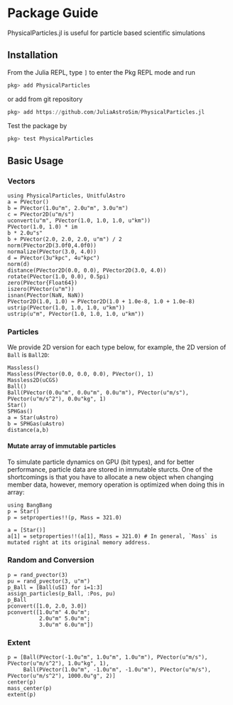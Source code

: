 # Package Guide

PhysicalParticles.jl is useful for particle based scientific simulations

## Installation

From the Julia REPL, type `]` to enter the Pkg REPL mode and run
```julia
pkg> add PhysicalParticles
```
or add from git repository
```julia
pkg> add https://github.com/JuliaAstroSim/PhysicalParticles.jl
```

Test the package by
```julia
pkg> test PhysicalParticles
```

## Basic Usage

### Vectors

```@repl guide
using PhysicalParticles, UnitfulAstro
a = PVector()
b = PVector(1.0u"m", 2.0u"m", 3.0u"m")
c = PVector2D(u"m/s")
uconvert(u"m", PVector(1.0, 1.0, 1.0, u"km"))
PVector(1.0, 1.0) * im
b * 2.0u"s"
b + PVector(2.0, 2.0, 2.0, u"m") / 2
norm(PVector2D(3.0f0,4.0f0))
normalize(PVector(3.0, 4.0))
d = PVector(3u"kpc", 4u"kpc")
norm(d)
distance(PVector2D(0.0, 0.0), PVector2D(3.0, 4.0))
rotate(PVector(1.0, 0.0), 0.5pi)
zero(PVector{Float64})
iszero(PVector(u"m"))
isnan(PVector(NaN, NaN))
PVector2D(1.0, 1.0) ≈ PVector2D(1.0 + 1.0e-8, 1.0 + 1.0e-8)
ustrip(PVector(1.0, 1.0, 1.0, u"km"))
ustrip(u"m", PVector(1.0, 1.0, 1.0, u"km"))
```

### Particles

We provide 2D version for each type below, for example, the 2D version of `Ball` is `Ball2D`:
```@repl guide
Massless()
Massless(PVector(0.0, 0.0, 0.0), PVector(), 1)
Massless2D(uCGS)
Ball()
Ball(PVector(0.0u"m", 0.0u"m", 0.0u"m"), PVector(u"m/s"), PVector(u"m/s^2"), 0.0u"kg", 1)
Star()
SPHGas()
a = Star(uAstro)
b = SPHGas(uAstro)
distance(a,b)
```

#### Mutate array of immutable particles

To simulate particle dynamics on GPU (bit types), and for better performance, particle data are stored in immutable sturcts.
One of the shortcomings is that you have to allocate a new object when changing member data,
however, memory operation is optimized when doing this in array:

```@repl guide
using BangBang
p = Star()
p = setproperties!!(p, Mass = 321.0)

a = [Star()]
a[1] = setproperties!!(a[1], Mass = 321.0) # In general, `Mass` is mutated right at its original memory address.
```

### Random and Conversion

```@repl guide
p = rand_pvector(3)
pu = rand_pvector(3, u"m")
p_Ball = [Ball(uSI) for i=1:3]
assign_particles(p_Ball, :Pos, pu)
p_Ball
pconvert([1.0, 2.0, 3.0])
pconvert([1.0u"m" 4.0u"m";
          2.0u"m" 5.0u"m";
          3.0u"m" 6.0u"m"])
```

### Extent

```@repl guide
p = [Ball(PVector(-1.0u"m", 1.0u"m", 1.0u"m"), PVector(u"m/s"), PVector(u"m/s^2"), 1.0u"kg", 1),
     Ball(PVector(1.0u"m", -1.0u"m", -1.0u"m"), PVector(u"m/s"), PVector(u"m/s^2"), 1000.0u"g", 2)]
center(p)
mass_center(p)
extent(p)
```